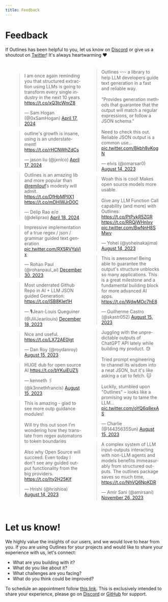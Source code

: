 ```yaml
---
title: Feedback
---
```


# Feedback

If Outlines has been helpful to you, let us know on [Discord][discord] or give us a shoutout on [Twitter][twitter]! It's always heartwarming ❤️


<head>
  <!-- From Marvin AI's documentation -->
  <!-- Their library is also awesome -->
  <!-- https://www.askmarvin.ai/ -->
  <style>
    .tweet-masonry {
      column-count: 2;
      column-gap: 20px;
      padding: 20px;
    }

    .twitter-tweet {
      display: inline-block;
      width: 100%;
      margin-bottom: 20px;
      margin-top: 0px !important;
      break-inside: avoid;
    }

    @media (max-width: 600px) {
      .tweet-masonry {
        column-count: 1;
      }
    }
  </style>
</head>
<body>

<div class="tweet-masonry">

<blockquote class="twitter-tweet"><p lang="en" dir="ltr">I am once again reminding you that structured extraction using LLMs is going to transform every single industry in the next 10 years <a href="https://t.co/xQ3tcWnrZ8">https://t.co/xQ3tcWnrZ8</a></p>&mdash; Sam Hogan (@0xSamHogan) <a href="https://twitter.com/0xSamHogan/status/1780637917737816323?ref_src=twsrc%5Etfw">April 17, 2024</a></blockquote> <script async src="https://platform.twitter.com/widgets.js" charset="utf-8"></script>

<blockquote class="twitter-tweet"><p lang="en" dir="ltr">outline&#39;s growth is insane, using is an understatement! <a href="https://t.co/rHCNWhZdCs">https://t.co/rHCNWhZdCs</a></p>&mdash; jason liu (@jxnlco) <a href="https://twitter.com/jxnlco/status/1780618454040797554?ref_src=twsrc%5Etfw">April 17, 2024</a></blockquote> <script async src="https://platform.twitter.com/widgets.js" charset="utf-8"></script>

<blockquote class="twitter-tweet"><p lang="en" dir="ltr">Outlines is an amazing lib and more popular than <a href="https://twitter.com/remilouf?ref_src=twsrc%5Etfw">@remilouf</a>’s modesty will admit. <a href="https://t.co/DfHbMPIlX1">https://t.co/DfHbMPIlX1</a> <a href="https://t.co/mDHIWJrD0C">https://t.co/mDHIWJrD0C</a></p>&mdash; Delip Rao e/σ (@deliprao) <a href="https://twitter.com/deliprao/status/1780780217180598377?ref_src=twsrc%5Etfw">April 18, 2024</a></blockquote> <script async src="https://platform.twitter.com/widgets.js" charset="utf-8"></script>

<blockquote class="twitter-tweet"><p lang="en" dir="ltr">Impressive implementation of a true regex / json / grammar guided text generation <a href="https://t.co/RX5RVYaVIx">pic.twitter.com/RX5RVYaVIx</a></p>&mdash; Rohan Paul (@rohanpaul_ai) <a href="https://twitter.com/rohanpaul_ai/status/1741099984299135403?ref_src=twsrc%5Etfw">December 30, 2023</a></blockquote> <script async src="https://platform.twitter.com/widgets.js" charset="utf-8"></script>

<blockquote class="twitter-tweet"><p lang="en" dir="ltr">Most underrated Github Repo in AI + LLM JSON guided Generation: <a href="https://t.co/lSB8KIet1H">https://t.co/lSB8KIet1H</a></p>&mdash; 🎙Jean-Louis Queguiner (@JiliJeanlouis) <a href="https://twitter.com/JiliJeanlouis/status/1736857292581093706?ref_src=twsrc%5Etfw">December 18, 2023</a></blockquote> <script async src="https://platform.twitter.com/widgets.js" charset="utf-8"></script>

<blockquote class="twitter-tweet"><p lang="en" dir="ltr">Nice and useful. <a href="https://t.co/LX72AE0lgt">https://t.co/LX72AE0lgt</a></p>&mdash; Dan Roy (@roydanroy) <a href="https://twitter.com/roydanroy/status/1691556956941525458?ref_src=twsrc%5Etfw">August 15, 2023</a></blockquote> <script async src="https://platform.twitter.com/widgets.js" charset="utf-8"></script>

<blockquote class="twitter-tweet"><p lang="en" dir="ltr">HUGE dub for open source AI <a href="https://t.co/bYKuiEUZ1j">https://t.co/bYKuiEUZ1j</a></p>&mdash; kenneth 🖇 (@k3nnethfrancis) <a href="https://twitter.com/k3nnethfrancis/status/1691304781732843521?ref_src=twsrc%5Etfw">August 15, 2023</a></blockquote> <script async src="https://platform.twitter.com/widgets.js" charset="utf-8"></script>

<blockquote class="twitter-tweet"><p lang="en" dir="ltr">This is amazing - glad to see more outp guidance modules! <br><br>Will try this out soon I&#39;m wondering how they translate from regex automatons to token boundaries<br><br>Also why Open Source will succeed. Even today I don&#39;t see any guided output functionality from the big providers. <a href="https://t.co/Ity2H25Klf">https://t.co/Ity2H25Klf</a></p>&mdash; Hrishi (@hrishioa) <a href="https://twitter.com/hrishioa/status/1691181499671080960?ref_src=twsrc%5Etfw">August 14, 2023</a></blockquote> <script async src="https://platform.twitter.com/widgets.js" charset="utf-8"></script>

<blockquote class="twitter-tweet"><p lang="en" dir="ltr">Outlines 〰️- a library to help LLM developers guide text generation in a fast and reliable way.<br><br>&quot;Provides generation methods that guarantee that the output will match a regular expressions, or follow a JSON schema.&quot;<br><br>Need to check this out. Reliable JSON output is a common use… <a href="https://t.co/Bkbh8vKogN">pic.twitter.com/Bkbh8vKogN</a></p>&mdash; elvis (@omarsar0) <a href="https://twitter.com/omarsar0/status/1691179888214966273?ref_src=twsrc%5Etfw">August 14, 2023</a></blockquote> <script async src="https://platform.twitter.com/widgets.js" charset="utf-8"></script>

<blockquote class="twitter-tweet"><p lang="en" dir="ltr">Woah this is cool! Makes open source models more usable.<br><br>Give any LLM Function Call capability (and more) with Outlines: <a href="https://t.co/PtPykR5ZGR">https://t.co/PtPykR5ZGR</a> <a href="https://t.co/RRQjWHnIxv">https://t.co/RRQjWHnIxv</a> <a href="https://t.co/BwNnH8SMwv">pic.twitter.com/BwNnH8SMwv</a></p>&mdash; Yohei (@yoheinakajima) <a href="https://twitter.com/yoheinakajima/status/1691231912466223104?ref_src=twsrc%5Etfw">August 14, 2023</a></blockquote> <script async src="https://platform.twitter.com/widgets.js" charset="utf-8"></script>

<blockquote class="twitter-tweet"><p lang="en" dir="ltr">This is awesome! Being able to guarantee the output&#39;s structure unblocks so many applications. This is a great milestone and a fundamental building block for more advanced AI apps. <a href="https://t.co/WdwMOc7hE8">https://t.co/WdwMOc7hE8</a></p>&mdash; Guilherme Castro (@skastr052) <a href="https://twitter.com/skastr052/status/1691239359494619136?ref_src=twsrc%5Etfw">August 15, 2023</a></blockquote> <script async src="https://platform.twitter.com/widgets.js" charset="utf-8"></script>

<blockquote class="twitter-tweet"><p lang="en" dir="ltr">Juggling with the unpredictable outputs of ChatGPT API lately while building my product. 😓 <br><br>Tried prompt engineering to channel its wisdom into a neat JSON, but it&#39;s like asking a cat to fetch. 🐱<br><br>Luckily, stumbled upon &quot;Outlines&quot; – looks like a promising way to tame the LLM… <a href="https://t.co/oYQ6q8exAS">pic.twitter.com/oYQ6q8exAS</a></p>&mdash; Charlie (@14435635Sun) <a href="https://twitter.com/14435635Sun/status/1691439342689095680?ref_src=twsrc%5Etfw">August 15, 2023</a></blockquote> <script async src="https://platform.twitter.com/widgets.js" charset="utf-8"></script>

<blockquote class="twitter-tweet"><p lang="en" dir="ltr">A complex system of LLM input-outputs interacting with non-LLM agents and models benefits immeasurably from structured outputs. The outlines package saves so much time, <a href="https://t.co/NhVQ6NpKDR">https://t.co/NhVQ6NpKDR</a></p>&mdash; Amir Sani (@amirsani) <a href="https://twitter.com/amirsani/status/1728734266568376433?ref_src=twsrc%5Etfw">November 26, 2023</a></blockquote> <script async src="https://platform.twitter.com/widgets.js" charset="utf-8"></script>
</div>
</body>
</html>

# Let us know!

We highly value the insights of our users, and we would love to hear from you. If you are using Outlines for your projects and would like to share your experience with us, let's connect:

- What are you building with it?
- What do you like about it?
- What challenges are you facing?
- What do you think could be improved?

To schedule an appointment follow [this link](https://cal.com/dottxt/outlines). This is exclusively intended to share your experience, please go on [Discord][discord] or [GitHub](https://github.com/outlines-dev/outlines/discussions) for support.

[discord]: https://discord.gg/UppQmhEpe8
[twitter]: https://twitter.com/dottxtai
